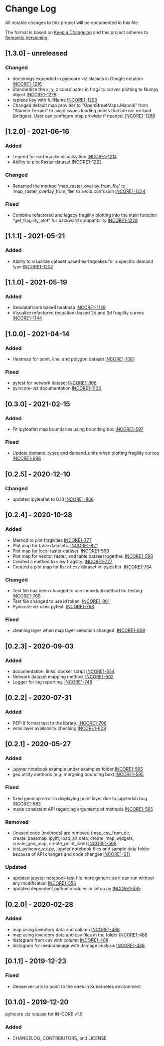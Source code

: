 # Change Log

All notable changes to this project will be documented in this file.

The format is based on [Keep a Changelog](http://keepachangelog.com/)
and this project adheres to [Semantic Versioning](http://semver.org/).

## [1.3.0] - unreleased
### Changed
- docstrings expanded in pyincore viz classes in Google notation [INCORE1-1216](https://opensource.ncsa.illinois.edu/jira/browse/INCORE1-1216)
- Standardize the x, y, z coordinates in fragility curves plotting to Numpy object [INCORE1-1276](https://opensource.ncsa.illinois.edu/jira/browse/INCORE1-1276)
- replace key with fullName [INCORE1-1296](https://opensource.ncsa.illinois.edu/jira/browse/INCORE1-1296)
- Changed default map provider to "OpenStreetMaps.Mapnik" from "Stamen.Terrain" to avoid issues loading points that are not on land (bridges). User can configure map provider if needed. [INCORE1-1268](https://opensource.ncsa.illinois.edu/jira/browse/INCORE1-1268)

## [1.2.0] - 2021-06-16
### Added
- Legend for earthquake visualization [INCORE1-1214](https://opensource.ncsa.illinois.edu/jira/browse/INCORE1-1214)
- Ability to plot Raster dataset [INCORE1-1222](https://opensource.ncsa.illinois.edu/jira/browse/INCORE1-1222)

### Changed
- Renamed the method 'map_raster_overlay_from_file' to 'map_raster_overlay_from_file' to avoid confusion [INCORE1-1224](https://opensource.ncsa.illinois.edu/jira/browse/INCORE1-1224)

### Fixed
- Combine refactored and legacy fragility plotting into the main function "get_fragility_plot" for backward compatibility [INCORE1-1228](https://opensource.ncsa.illinois.edu/jira/browse/INCORE1-1228)

## [1.1.1] - 2021-05-21
### Added
- Ability to visualize dataset based earthquakes for a specific demand type [INCORE1-1202](https://opensource.ncsa.illinois.edu/jira/browse/INCORE1-1202)

## [1.1.0] - 2021-05-19
### Added
- Geodataframe based heatmap [INCORE1-1128](https://opensource.ncsa.illinois.edu/jira/browse/INCORE1-1128)
- Visualize refactored (equation) based 2d and 3d fragility curves [INCORE1-1144](https://opensource.ncsa.illinois.edu/jira/browse/INCORE1-1144)

## [1.0.0] - 2021-04-14
### Added
- Heatmap for point, line, and polygon dataset [INCORE1-1081](https://opensource.ncsa.illinois.edu/jira/browse/INCORE1-1081)

### Fixed
- pytest for network dataset [INCORE1-866](https://opensource.ncsa.illinois.edu/jira/browse/INCORE1-866)
- pyincore-viz documentation [INCORE1-1103](https://opensource.ncsa.illinois.edu/jira/browse/INCORE1-1103)

## [0.3.0] - 2021-02-15
### Added
- Fit ipyleaflet map boundaries using bounding box [INCORE1-597](https://opensource.ncsa.illinois.edu/jira/browse/INCORE1-597)

### Fixed
- Update demand_types and demand_units when plotting fragility curves [INCORE1-998](https://opensource.ncsa.illinois.edu/jira/browse/INCORE1-998)

## [0.2.5] - 2020-12-10
### Changed
- updated ipyleaflet to 0.13 [INCORE1-866](https://opensource.ncsa.illinois.edu/jira/browse/INCORE1-866)

## [0.2.4] - 2020-10-28
### Added
- Method to plot fragilities [INCORE1-777](https://opensource.ncsa.illinois.edu/jira/browse/INCORE1-777)
- Plot map for table datasets. [INCORE1-821](https://opensource.ncsa.illinois.edu/jira/browse/INCORE1-821)
- Plot map for local raster dataset. [INCORE1-599](https://opensource.ncsa.illinois.edu/jira/browse/INCORE1-599)
- Plot map for vector, raster, and table dataset together. [INCORE1-598](https://opensource.ncsa.illinois.edu/jira/browse/INCORE1-598)
- Created a method to view fragility. [INCORE1-777](https://opensource.ncsa.illinois.edu/jira/browse/INCORE1-777)
- Created a plot map for list of csv dataset in ipyleaflet. [INCORE1-764](https://opensource.ncsa.illinois.edu/jira/browse/INCORE1-764)

### Changed
- Test file has been changed to use individual method for testing.  [INCORE1-768](https://opensource.ncsa.illinois.edu/jira/browse/INCORE1-768)
- Test file changed to use id token. [INCORE1-801](https://opensource.ncsa.illinois.edu/jira/browse/INCORE1-801)
- Pyincore-viz uses pytest. [INCORE1-768](https://opensource.ncsa.illinois.edu/jira/browse/INCORE1-768)

### Fixed
-  cleaning layer when map layer selection changed. [INCORE1-808](https://opensource.ncsa.illinois.edu/jira/browse/INCORE1-808)

## [0.2.3] - 2020-09-03
### Added
- documentation, links, docker script [INCORE1-654](https://opensource.ncsa.illinois.edu/jira/browse/INCORE1-654)
- Network dataset mapping method. [INCORE1-602](https://opensource.ncsa.illinois.edu/jira/browse/INCORE1-602) 
- Logger for log reporting. [INCORE1-748](https://opensource.ncsa.illinois.edu/jira/browse/INCORE1-748)

## [0.2.2] - 2020-07-31
### Added
- PEP-8 format test to the library.  [INCORE1-706](https://opensource.ncsa.illinois.edu/jira/browse/INCORE1-706)
- wms layer availability checking [INCORE1-609](https://opensource.ncsa.illinois.edu/jira/browse/INCORE1-609)

## [0.2.1] - 2020-05-27

### Added
- jupyter notebook example under examples folder [INCORE1-595](https://opensource.ncsa.illinois.edu/jira/browse/INCORE1-595)
- geo utility methods (e.g. mergeing bounding box) [INCORE1-595](https://opensource.ncsa.illinois.edu/jira/browse/INCORE1-595)

### Fixed
- fixed geomap error in displaying point layer due to jupyterlab bug [INCORE1-563](https://opensource.ncsa.illinois.edu/jira/browse/INCORE1-563)
- made consistent API regarding arguments of methods [INCORE1-595](https://opensource.ncsa.illinois.edu/jira/browse/INCORE1-595)

### Removed
- Unused code (methods) are removed (map_csv_from_dir, create_basemap_ipylft, load_all_data, create_map_widgets, create_geo_map, create_point_icon) [INCORE1-595](https://opensource.ncsa.illinois.edu/jira/browse/INCORE1-595)
- test_pyincore_viz.py, jupyter notebook files and sample data folder because of API changes and code changes [INCORE1-611](https://opensource.ncsa.illinois.edu/jira/browse/INCORE1-611)

### Updated
- updated jupyter notebook test file more generic so it can run without any modification [INCORE1-556](https://opensource.ncsa.illinois.edu/jira/browse/INCORE1-556)
- updated dependent python modules in setup.py [INCORE1-595](https://opensource.ncsa.illinois.edu/jira/browse/INCORE1-595)

## [0.2.0] - 2020-02-28

### Added
- map using inventory data and column [INCORE1-488](https://opensource.ncsa.illinois.edu/jira/browse/INCORE1-448)
- map using inventory data and csv files in the folder [INCORE1-488](https://opensource.ncsa.illinois.edu/jira/browse/INCORE1-448)
- histogram from csv with column [INCORE1-488](https://opensource.ncsa.illinois.edu/jira/browse/INCORE1-448)
- histogram for meandamage with damage analysis [INCORE1-488](https://opensource.ncsa.illinois.edu/jira/browse/INCORE1-448)

## [0.1.1] - 2019-12-23

### Fixed
- Geoserver urls to point to the ones in Kubernetes environment

## [0.1.0] - 2019-12-20
pyIncore viz release for IN-CORE v1.0

### Added
- CHANGELOG, CONTRIBUTORS, and LICENSE

